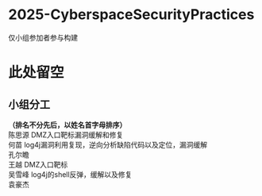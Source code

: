 # 2025-CyberspaceSecurityPractices

仅小组参加者参与构建

# 此处留空

## 小组分工

__（排名不分先后，以姓名首字母排序）__<br>
陈思源      DMZ入口靶标漏洞缓解和修复<br>
何苗        log4j漏洞利用复现，逆向分析缺陷代码以及定位，漏洞缓解<br>
孔尔瞻      <br>
王越        DMZ入口靶标<br>
吴雪峰      log4j的shell反弹，缓解以及修复<br>
袁豪杰      <br>